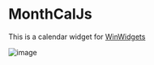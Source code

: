 # MonthCalJs
This is a calendar widget for [WinWidgets](https://github.com/beyluta/WinWidgets)

![image](https://github.com/mufaka/MonthCalJs/assets/8632538/f8bbeaa9-b334-4444-ab36-cfdc1909b62a)
